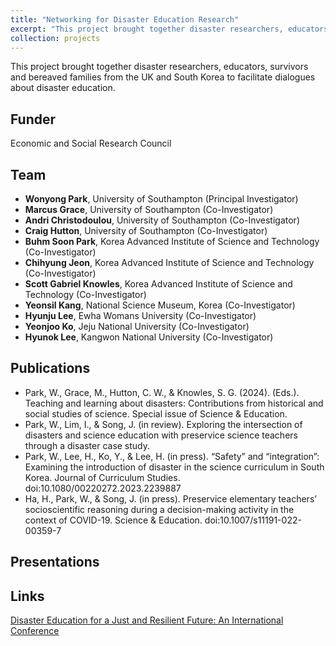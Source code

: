 ```yaml
---
title: "Networking for Disaster Education Research"
excerpt: "This project brought together disaster researchers, educators, survivors and bereaved families from the UK and South Korea to facilitate dialogues about disaster education. <br/><br/><img src='/images/disaster.jpg' width='350'>"
collection: projects
---
```


This project brought together disaster researchers, educators, survivors and bereaved families from the UK and South Korea to facilitate dialogues about disaster education.

## Funder <br/>
Economic and Social Research Council

## Team <br/>
* **Wonyong Park**, University of Southampton (Principal Investigator) <br/>
* **Marcus Grace**, University of Southampton (Co-Investigator) <br/>
* **Andri Christodoulou**, University of Southampton (Co-Investigator) <br/>
* **Craig Hutton**, University of Southampton (Co-Investigator) <br/>
* **Buhm Soon Park**, Korea Advanced Institute of Science and Technology (Co-Investigator) <br/>
* **Chihyung Jeon**, Korea Advanced Institute of Science and Technology (Co-Investigator) <br/>
* **Scott Gabriel Knowles**, Korea Advanced Institute of Science and Technology (Co-Investigator) <br/>
* **Yeonsil Kang**, National Science Museum, Korea (Co-Investigator) <br/>
* **Hyunju Lee**, Ewha Womans University (Co-Investigator) <br/>
* **Yeonjoo Ko**, Jeju National University (Co-Investigator) <br/>
* **Hyunok Lee**, Kangwon National University (Co-Investigator) <br/>

## Publications <br/>
* Park, W., Grace, M., Hutton, C. W., & Knowles, S. G. (2024). (Eds.). Teaching and learning about disasters: Contributions from historical and social studies of science. Special issue of Science & Education. <br/>
* Park, W., Lim, I., & Song, J. (in review). Exploring the intersection of disasters and science education with preservice science teachers through a disaster case study. <br/>
* Park, W., Lee, H., Ko, Y., & Lee, H. (in press). “Safety” and “integration”: Examining the introduction of disaster in the science curriculum in South Korea. Journal of Curriculum Studies. doi:10.1080/00220272.2023.2239887 <br/>
* Ha, H., Park, W., & Song, J. (in press). Preservice elementary teachers’ socioscientific reasoning during a decision-making activity in the context of COVID-19. Science & Education. doi:10.1007/s11191-022-00359-7 <br/>

## Presentations <br/>

## Links <br/>
[Disaster Education for a Just and Resilient Future: An International Conference](https://sites.google.com/view/disastereducation/)